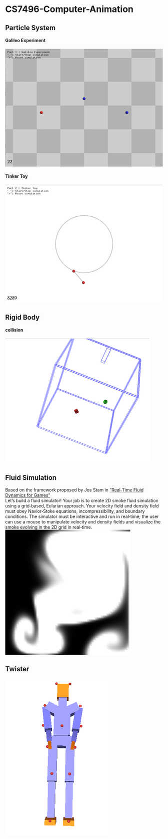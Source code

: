 # CS7496-Computer-Animation
## Particle System
#### Galileo Experiment
![Alt text](https://github.com/CandylabS/CS7496-Computer-Animation/blob/master/img/1a.png)
#### Tinker Toy
![Alt text](https://github.com/CandylabS/CS7496-Computer-Animation/blob/master/img/1b.png)
## Rigid Body
#### collision
![Alt text](https://github.com/CandylabS/CS7496-Computer-Animation/blob/master/img/2.png)
## Fluid Simulation
Based on the framework proposed by Jos Stam in <a href="http://www.intpowertechcorp.com/GDC03.pdf">“Real‐Time Fluid Dynamics for Games”</a>
<br/>Let’s build a fluid simulator! Your job is to create 2D smoke fluid simulation using a grid‐based, Eularian approach. Your velocity field and density field must obey Navior‐Stoke equations, incompressibility, and boundary conditions. The simulator must be interactive and run in real‐time; the user can use a mouse to manipulate velocity and density fields and visualize the smoke evolving in the 2D grid in real‐time.
![Alt text](https://github.com/CandylabS/CS7496-Computer-Animation/blob/master/img/3.png)
## Twister
![Alt text](https://github.com/CandylabS/CS7496-Computer-Animation/blob/master/img/4.png)
